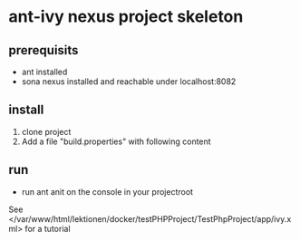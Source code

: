 # ant-ivy nexus project skeleton

## prerequisits
   - ant installed
   - sona nexus installed and reachable under localhost:8082

## install
   1. clone project
   2. Add a file "build.properties" with following content

## run

  - run ant anit on the console in your projectroot

See </var/www/html/lektionen/docker/testPHPProject/TestPhpProject/app/ivy.xml> for a tutorial



